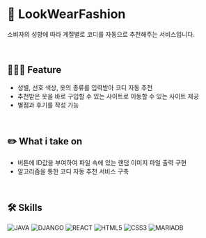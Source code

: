 # 📝 LookWearFashion

소비자의 성향에 따라 계절별로 코디를 자동으로 추천해주는 서비스입니다.

<br/>

## 🧑🏻‍💻 Feature

- 성별, 선호 색상, 옷의 종류를 입력받아 코디 자동 추천
- 추천받은 옷을 바로 구입할 수 있는 사이트로 이동할 수 있는 사이트 제공
- 별점과 후기를 작성 가능

<br/>

## :pencil2: What i take on

- 버튼에 ID값을 부여하여 파일 속에 있는 랜덤 이미지 파일 출력 구현
- 알고리즘을 통한 코디 자동 추천 서비스 구축

<br/>

## 🛠 Skills
![JAVA](https://img.shields.io/badge/Java-007396?style=flat-square&logo=Java&logoColor=white)
![DJANGO](https://img.shields.io/badge/Django-092E20?style=flat-square&logo=Django&logoColor=white)
![REACT](https://img.shields.io/badge/React-61DAFB?style=flat-square&logo=React&logoColor=white)
![HTML5](https://img.shields.io/badge/Html5-E34F26?style=flat-square&logo=Html5&logoColor=white)
![CSS3](https://img.shields.io/badge/Css3-d1572B6?style=flat-square&logo=Css3&logoColor=white)
![MARIADB](https://img.shields.io/badge/MariaDB-003545?style=flat-square&logo=MariaDB&logoColor=white)
<br/>
